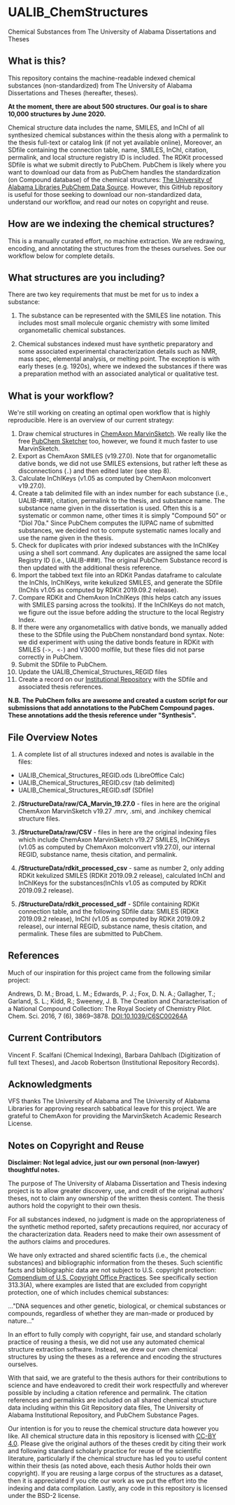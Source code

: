 # UALIB_ChemStructures
Chemical Substances from The University of Alabama Dissertations and Theses

## What is this?
This repository contains the machine-readable indexed chemical substances (non-standardized) 
from The University of Alabama Dissertations and Theses (hereafter, theses). 

**At the moment, there are about 500 structures. Our goal is to share 10,000 structures by June 2020.**

Chemical structure data includes the name, SMILES, and InChI of all synthesized chemical
substances within the thesis along with a permalink to the thesis full-text or 
catalog link (if not yet available online), Moreover, an SDfile containing the connection table, name, 
SMILES, InChI, citation, permalink, and local structure registry ID is included. 
The RDKit processed SDfile is what we submit directly to PubChem. PubChem is likely where you want to download our 
data from as PubChem handles the standardization (on Compound database) of the chemical structures:
[The University of Alabama Libraries PubChem Data Source](https://pubchem.ncbi.nlm.nih.gov/source/15645).
However, this GitHub repository is useful for those seeking to download our non-standardized data, understand our workflow, and read our notes on copyright and reuse.

## How are we indexing the chemical structures?

This is a manually curated effort, no machine extraction. We are redrawing, encoding, and annotating the structures from the theses ourselves. See our workflow below for complete details.

## What structures are you including? 

There are two key requirements that must be met for us to index a substance:

1. The substance can be represented with the SMILES line notation. This includes most small molecule organic chemistry with some limited organometallic chemical substances.

2. Chemical substances indexed must have synthetic preparatory and some associated experimental characterization details such as NMR, mass spec, elemental analysis, or melting point. The exception is 
with early theses (e.g. 1920s), where we indexed the substances if there was a preparation method with an associated analytical or qualitative test.

## What is your workflow? 

We're still working on creating an optimal open workflow that is highly reproducible. Here is an overview of our current strategy:

1. Draw chemical structures in [ChemAxon MarvinSketch](https://chemaxon.com/products/marvin). We really like the free [PubChem Sketcher](https://pubchem.ncbi.nlm.nih.gov/edit3/index.html) too, however, we found it much faster to use MarvinSketch.
2. Export as ChemAxon SMILES (v19.27.0). Note that for organometallic dative bonds, we did not use SMILES extensions, but rather left these as disconnections (`.`) and then edited later (see step 8).
3. Calculate InChIKeys (v1.05 as computed by ChemAxon molconvert v19.27.0).
4. Create a tab delimited file with an index number for each substance (i.e., UALIB-###), 
citation, permalink to the thesis, and substance name. The substance name given in the dissertation is used. Often this is a systematic or common name, other times it is simply "Compound 50" or "Diol 70a." Since PubChem computes the IUPAC name of submitted substances, we decided not to compute systematic names locally and use the name given in the thesis.
5. Check for duplicates with prior indexed substances with the InChIKey using a shell sort command. Any duplicates are assigned the same local Registry ID (i.e., UALIB-###). The original PubChem Substance record is then updated with the additional thesis reference.
6. Import the tabbed text file into an RDKit Pandas dataframe to calculate the 
InChIs, InChIKeys, write kekulized SMILES, and generate the SDfile (InChIs v1.05 as computed by RDKit 2019.09.2 release). 
7. Compare RDKit and ChemAxon InChIKeys (this helps catch any issues with SMILES parsing across the toolkits). If the InChIKeys do not match, we figure out the issue before adding the structure to the local Registry Index.
8. If there were any organometallics with dative bonds, we manually added these to the SDfile using the PubChem nonstandard bond syntax. Note: we did experiment with using the dative bonds feature in RDKit with SMILES (`->, <-`) and V3000 molfile, but these files did not parse correctly in PubChem. 
9. Submit the SDfile to PubChem. 
10. Update the UALIB_Chemical_Structures_REGID files
11. Create a record on our [Institutional Repository](https://ir.ua.edu/) with the SDfile and associated thesis references.

**N.B. The PubChem folks are awesome and created a custom script for our submissions that add annotations to the PubChem Compound pages. These annotations add the thesis reference under "Synthesis".** 

## File Overview Notes

1. A complete list of all structures indexed and notes is available in the files:

 * UALIB_Chemical_Structures_REGID.ods (LibreOffice Calc)
 * UALIB_Chemical_Structures_REGID.csv (tab delimited)
 * UALIB_Chemical_Structures_REGID.sdf (SDfile)

2. **/StructureData/raw/CA_Marvin_19.27.0** - files in here are the original ChemAxon 
MarvinSketch v19.27 .mrv, .smi, and .inchikey chemical structure files.

2. **/StructureData/raw/CSV** - files in here are the original indexing files which
include ChemAxon MarvinSketch v19.27 SMILES, InChIKeys (v1.05 as computed by ChemAxon molconvert v19.27.0), our internal REGID, substance name, thesis citation, and permalink.

3. **/StructureData/rdkit_processed_csv** - same as number 2, only adding RDKit kekulized SMILES (RDKit 2019.09.2 release), calculated InChI and InChIKeys for the substances(InChIs v1.05 as computed by RDKit 2019.09.2 release). 

4. **/StructureData/rdkit_processed_sdf** - SDfile containing RDKit connection table, and 
the following SDfile data: SMILES (RDKit 2019.09.2 release), InChI (v1.05 as computed by RDKit 2019.09.2 release), our internal REGID, substance name, thesis citation, and permalink. These files are submitted to PubChem.

## References

Much of our inspiration for this project came from the following similar project:

Andrews, D. M.; Broad, L. M.; Edwards, P. J.; Fox, D. N. A.; Gallagher, T.;
Garland, S. L.; Kidd, R.; Sweeney, J. B. The Creation and Characterisation of 
a National Compound Collection: The Royal Society of Chemistry Pilot. Chem. Sci. 2016,
7 (6), 3869–3878. [DOI:10.1039/C6SC00264A](https://doi.org/10.1039/C6SC00264A)

## Current Contributors

Vincent F. Scalfani (Chemical Indexing), Barbara Dahlbach (Digitization of full text Theses), and Jacob Robertson (Institutional Repository Records).

## Acknowledgments

VFS thanks The University of Alabama and The University of Alabama Libraries for approving research sabbatical leave for this project. We are grateful to ChemAxon for providing the MarvinSketch Academic Research License.

## Notes on Copyright and Reuse

**Disclaimer: Not legal advice, just our own personal (non-lawyer) thoughtful notes.**

The purpose of The University of Alabama Dissertation and Thesis indexing project 
is to allow greater discovery, use, and credit of the original authors' theses, 
not to claim any ownership of the written thesis content. The thesis authors hold the 
copyright to their own thesis.

For all substances indexed, no judgment is made on the appropriateness of the synthetic method reported, safety precautions required, nor accuracy of the characterization data. Readers need to make their own assessment of the authors claims and procedures.

We have only extracted and shared scientific facts (i.e., the chemical substances) and bibliographic
information from the theses. Such scientific facts and bibliographic data are not subject 
to U.S. copyright protection: 
[Compendium of U.S. Copyright Office Practices](https://www.copyright.gov/comp3/).
See specifically section 313.3(A), where examples are listed that are excluded 
from copyright protection, one of which includes chemical substances:

..."DNA sequences and other genetic, biological, or chemical substances or 
compounds, regardless of whether they are man-made or produced by nature..."

In an effort to fully comply with copyright, fair use, and standard scholarly 
practice of reusing a thesis, we did not use any automated chemical structure 
extraction software. Instead, we drew our own chemical structures by using 
the theses as a reference and encoding the structures ourselves.

With that said, we are grateful to the thesis authors for their contributions
to science and have endeavored to credit their work respectfully and wherever 
possible by including a citation reference and permalink. The citation references and
permalinks are included on all shared chemical structure data including within
this Git Repository data files, The University of Alabama Institutional Repository,
and PubChem Substance Pages.

Our intention is for you to reuse the chemical structure data 
however you like. All chemical structure data in this repository is licensed 
with [CC-BY 4.0](https://creativecommons.org/licenses/by/4.0/). Please give the 
original authors of the theses credit by citing their work and following 
standard scholarly practice for reuse of the scientific literature, 
particularly if the chemical structure has led you to useful content within their 
thesis (as noted above, each thesis Author holds their own copyright). If you are
reusing a large corpus of the structures as a dataset, then it is appreciated 
if you cite our work as we put the effort into the indexing and data compilation. Lastly, any code in this repository is licensed under the BSD-2 license.

